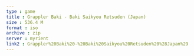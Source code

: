 ```yaml
---
type : game
title : Grappler Baki - Baki Saikyou Retsuden (Japan)
size : 536.4 M
format : iso
archive : zip
server : myrient
link2 : Grappler%20Baki%20-%20Baki%20Saikyou%20Retsuden%20%28Japan%29
---
```

